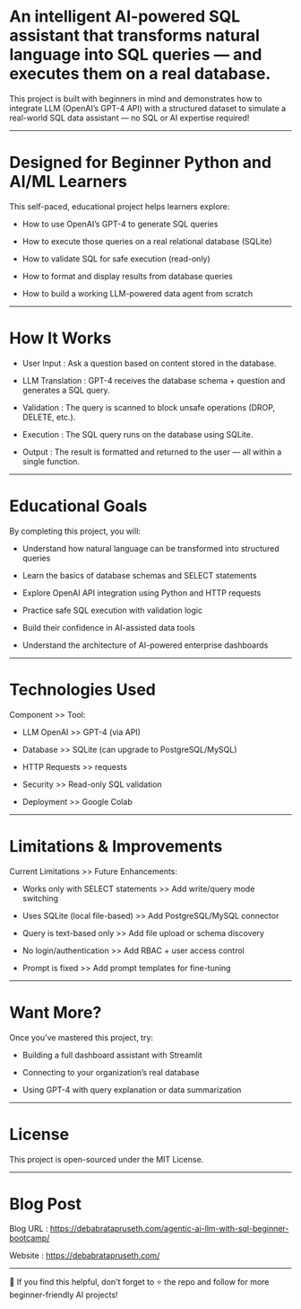 # An intelligent AI-powered SQL assistant that transforms natural language into SQL queries — and executes them on a real database.

This project is built with beginners in mind and demonstrates how to integrate LLM (OpenAI’s GPT-4 API) with a structured dataset to simulate a real-world SQL data assistant — no SQL or AI expertise required!

---


# Designed for Beginner Python and AI/ML Learners

This self-paced, educational project helps learners explore:

- How to use OpenAI’s GPT-4 to generate SQL queries

- How to execute those queries on a real relational database (SQLite)

- How to validate SQL for safe execution (read-only)

- How to format and display results from database queries

- How to build a working LLM-powered data agent from scratch


---


# How It Works
- User Input : Ask a question based on content stored in the database.

- LLM Translation : GPT-4 receives the database schema + question and generates a SQL query.

- Validation : The query is scanned to block unsafe operations (DROP, DELETE, etc.).

- Execution : The SQL query runs on the database using SQLite.

- Output : The result is formatted and returned to the user — all within a single function.

---


# Educational Goals

By completing this project, you will:

- Understand how natural language can be transformed into structured queries

- Learn the basics of database schemas and SELECT statements

- Explore OpenAI API integration using Python and HTTP requests

- Practice safe SQL execution with validation logic

- Build their confidence in AI-assisted data tools

- Understand the architecture of AI-powered enterprise dashboards

---


# Technologies Used

Component >> Tool:

- LLM	OpenAI >> GPT-4 (via API)

- Database >>	SQLite (can upgrade to PostgreSQL/MySQL)

- HTTP Requests >>	requests

- Security >>	Read-only SQL validation

- Deployment >>	Google Colab 

---

# Limitations & Improvements

Current Limitations >>	Future Enhancements:

- Works only with SELECT statements >>	Add write/query mode switching

- Uses SQLite (local file-based) >>	Add PostgreSQL/MySQL connector

- Query is text-based only >> Add file upload or schema discovery

- No login/authentication	>> Add RBAC + user access control

- Prompt is fixed	>> Add prompt templates for fine-tuning

---


# Want More?

Once you’ve mastered this project, try:

- Building a full dashboard assistant with Streamlit

- Connecting to your organization’s real database

- Using GPT-4 with query explanation or data summarization


---


# License
This project is open-sourced under the MIT License.

---

# Blog Post

Blog URL : https://debabratapruseth.com/agentic-ai-llm-with-sql-beginner-bootcamp/

Website : https://debabratapruseth.com/

---

👋 If you find this helpful, don't forget to ⭐ the repo and follow for more beginner-friendly AI projects!
